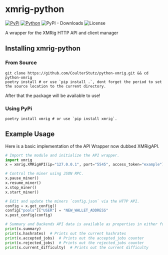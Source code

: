 # xmrig-python
[![PyPi](https://img.shields.io/badge/PyPi-1.1.1-green?labelColor=026ab5&style=flat-square&logo=pypi&logoColor=ffffff&link=https://pypi.org/project/xmrig/)](https://pypi.org/project/xmrig/)
[![Python](https://img.shields.io/badge/Python-%203.9,%203.10,%203.11,%203.12-green?labelColor=026ab5&style=flat-square&logo=pypi&logoColor=ffffff&link=https://pypi.org/project/xmrig/)](https://pypi.org/project/xmrig/)
![PyPI - Downloads](https://img.shields.io/pypi/dm/xmrig?label=PyPI%20Downloads)
![License](https://img.shields.io/github/license/CoulterStutz/python-xmrig?label=License&color=brightgreen)

A wrapper for the XMRig HTTP API and client manager

## Installing xmrig-python

### From Source

```shell
git clone https://github.com/CoulterStutz/python-xmrig.git && cd python-xmrig
poetry install # or use `pip install .`, dont forget the period to set the source location to the current directory.
```

After that the package will be available to use!

### Using PyPi

```shell
poetry install xmrig # or use `pip install xmrig`.
```

## Example Usage

Here is a basic implementation of the API Wrapper now dubbed XMRigAPI.

```python
# Import the module and initialize the API wrapper.
import xmrig
x = xmrig.XMRigAPI(ip="127.0.0.1", port="5545", access_token="example")

# Control the miner using JSON RPC.
x.pause_miner()
x.resume_miner()
x.stop_miner()
x.start_miner()

# Edit and update the miners `config.json` via the HTTP API.
config = x.get_config()
config["pools"]["USER"] = "NEW_WALLET_ADDRESS"
x.post_config(config)

# Summary and Backends API data is available as properties in either full or individual format.
print(x.summary)
print(x.hashrates)  # Prints out the current hashrates
print(x.accepted_jobs)  # Prints out the accepted_jobs counter
print(x.rejected_jobs)  # Prints out the rejected_jobs counter
print(x.current_difficulty)  # Prints out the current difficulty
```